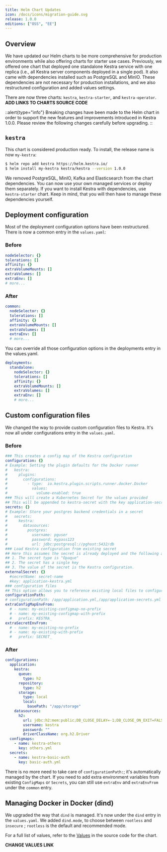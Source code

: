 ```yaml
---
title: Helm Chart Updates
icon: /docs/icons/migration-guide.svg
release: 1.0.0
editions: ["OSS", "EE"]
---
```


## Overview

We have updated our Helm charts to be more comprehensive for production environments while also offering charts for starter use cases. Previously, we offered one chart that deployed one standalone Kestra service with one replica (i.e., all Kestra server components deployed in a single pod). It also came with dependencies installed such as PostgreSQL and MinIO. These dependencies are not necessary for production installations, and we also restructured configuration and added values settings.

There are now three charts: `kestra`, `kestra-starter`, and `kestra-operator`. **ADD LINKS TO CHARTS SOURCE CODE**

::alert{type="info"}
Breaking changes have been made to the Helm chart in order to support the new features and improvements introduced in Kestra 1.0.0. Please review the following changes carefully before upgrading.
::

## `kestra`

This chart is considered production ready. To install, the release name is now `my-kestra`:

```bash
$ helm repo add kestra https://helm.kestra.io/
$ helm install my-kestra kestra/kestra --version 1.0.0
```

We removed PostgreSQL, MinIO, Kafka and Elasticsearch from the chart dependencies. You can now use your own managed services or deploy them separately. If you want to install Kestra with dependencies, use `kestra-starter` chart. Keep in mind, that you will then have to manage these dependencies yourself.

## Deployment configuration

Most of the deployment configuration options have been restructured. There is now a common entry in the `values.yaml`:

### Before

```yaml
nodeSelector: {}
tolerations: []
affinity: {}
extraVolumeMounts: []
extraVolumes: []
extraEnv: []
# more...
```

### After

```yaml
common:
  nodeSelector: {}
  tolerations: []
  affinity: {}
  extraVolumeMounts: []
  extraVolumes: []
  extraEnv: []
  # more...
```

You can override all those configuration options in the deployments entry in the values.yaml.

```yaml
deployments:
  standalone:
    nodeSelector: {}
    tolerations: []
    affinity: {}
    extraVolumeMounts: []
    extraVolumes: []
    extraEnv: []
    # more...
```

## Custom configuration files

We changed the way to provide custom configuration files to Kestra. It's now all under configurations entry in the `values.yaml`.

### Before

```yaml
### This creates a config map of the Kestra configuration
configuration: {}
# Example: Setting the plugin defaults for the Docker runner
#   kestra:
#     plugins:
#       configurations:
#         - type:  io.kestra.plugin.scripts.runner.docker.Docker
#           values:
#             volume-enabled: true
### This will create a Kubernetes Secret for the values provided
## This will be appended to kestra-secret with the key application-secrets.yml
secrets: {}
# Example: Store your postgres backend credentials in a secret
#   secrets:
#     kestra:
#       datasources:
#         postgres:
#           username: pguser
#           password: mypass123
#           url: jdbc:postgresql://pghost:5432/db
### Load Kestra configuration from existing secret
## Here this assumes the secret is already deployed and the following apply:
## 1. The secret type is "Opaque"
## 2. The secret has a single key
## 3. The value of the secret is the Kestra configuration.
externalSecret: {}
  #secretName: secret-name
  #key: application-kestra.yml
### configuration files
## This option allows you to reference existing local files to configure Kestra, e.g.
configurationPath:
# configurationPath: /app/application.yml,/app/application-secrets.yml
extraConfigMapEnvFrom:
  # - name: my-existing-configmap-no-prefix
  # - name: my-existing-configmap-with-prefix
  #   prefix: KESTRA_
extraSecretEnvFrom:
  # - name: my-existing-no-prefix
  # - name: my-existing-with-prefix
  #   prefix: SECRET_
```

### After

```yaml
configurations:
  application:
    kestra:
      queue:
        type: h2
      repository:
        type: h2
      storage:
        type: local
        local:
          basePath: "/app/storage"
    datasources:
      h2:
        url: jdbc:h2:mem:public;DB_CLOSE_DELAY=-1;DB_CLOSE_ON_EXIT=FALSE
        username: kestra
        password: ""
        driverClassName: org.h2.Driver
  configmaps:
    - name: kestra-others
      key: others.yml
  secrets:
    - name: kestra-basic-auth
      key: basic-auth.yml
```

There is no more need to take care of `configurationPath:`; it's automatically managed by the chart. If you need to add extra environment variables from existing `ConfigMaps` or `Secrets`, you can still use `extraEnv` and `extraEnvFrom` under the `common` entry.

## Managing Docker in Docker (dind)

We upgraded the way that `dind` is managed. It's now under the `dind` entry in the `values.yaml`. We added `dind.mode`, to choose between `rootless` and `insecure` ; `rootless` is the default and recommended mode.

For a full list of values, refer to the [Values](https://github.com/kestra-io/helm-charts/blob/refacto()/chart_kestra/charts/kestra/README.md#values) in the source code for the chart.

**CHANGE VALUES LINK**
